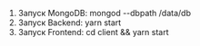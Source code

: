 1. Запуск MongoDB: mongod --dbpath /data/db
2. Запуск Backend: yarn start
3. Запуск Frontend: cd client && yarn start
